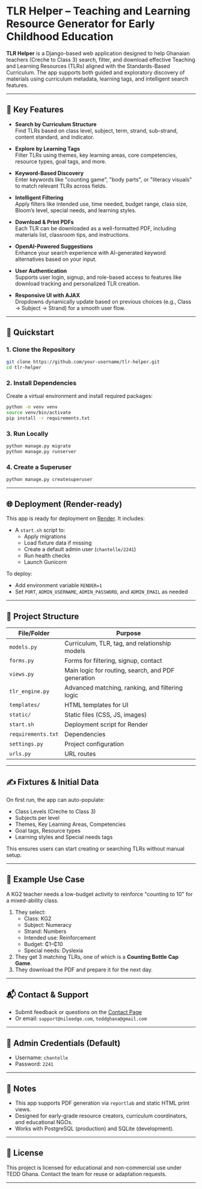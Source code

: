 # TLR Helper – Teaching and Learning Resource Generator for Early Childhood Education

**TLR Helper** is a Django-based web application designed to help Ghanaian teachers (Creche to Class 3) search, filter, and download effective Teaching and Learning Resources (TLRs) aligned with the Standards-Based Curriculum. The app supports both guided and exploratory discovery of materials using curriculum metadata, learning tags, and intelligent search features.

---

## 🌟 Key Features

- **Search by Curriculum Structure**  
  Find TLRs based on class level, subject, term, strand, sub-strand, content standard, and indicator.

- **Explore by Learning Tags**  
  Filter TLRs using themes, key learning areas, core competencies, resource types, goal tags, and more.

- **Keyword-Based Discovery**  
  Enter keywords like "counting game", "body parts", or "literacy visuals" to match relevant TLRs across fields.

- **Intelligent Filtering**  
  Apply filters like intended use, time needed, budget range, class size, Bloom’s level, special needs, and learning styles.

- **Download & Print PDFs**  
  Each TLR can be downloaded as a well-formatted PDF, including materials list, classroom tips, and instructions.

- **OpenAI-Powered Suggestions**  
  Enhance your search experience with AI-generated keyword alternatives based on your input.

- **User Authentication**  
  Supports user login, signup, and role-based access to features like download tracking and personalized TLR creation.

- **Responsive UI with AJAX**  
  Dropdowns dynamically update based on previous choices (e.g., Class → Subject → Strand) for a smooth user flow.

---

## 🚀 Quickstart

### 1. Clone the Repository
```bash
git clone https://github.com/your-username/tlr-helper.git
cd tlr-helper
```

### 2. Install Dependencies
Create a virtual environment and install required packages:
```bash
python -m venv venv
source venv/bin/activate
pip install -r requirements.txt
```

### 3. Run Locally
```bash
python manage.py migrate
python manage.py runserver
```

### 4. Create a Superuser
```bash
python manage.py createsuperuser
```

---

## 🌐 Deployment (Render-ready)

This app is ready for deployment on [Render](https://render.com/). It includes:

- A `start.sh` script to:
  - Apply migrations
  - Load fixture data if missing
  - Create a default admin user (`chantelle/2241`)
  - Run health checks
  - Launch Gunicorn

To deploy:
- Add environment variable `RENDER=1`
- Set `PORT`, `ADMIN_USERNAME`, `ADMIN_PASSWORD`, and `ADMIN_EMAIL` as needed

---

## 📁 Project Structure

| File/Folder         | Purpose                                      |
|---------------------|----------------------------------------------|
| `models.py`         | Curriculum, TLR, tag, and relationship models |
| `forms.py`          | Forms for filtering, signup, contact         |
| `views.py`          | Main logic for routing, search, and PDF generation |
| `tlr_engine.py`     | Advanced matching, ranking, and filtering logic |
| `templates/`        | HTML templates for UI                        |
| `static/`           | Static files (CSS, JS, images)               |
| `start.sh`          | Deployment script for Render                 |
| `requirements.txt`  | Dependencies                                 |
| `settings.py`       | Project configuration                        |
| `urls.py`           | URL routes                                   |

---

## ✍️ Fixtures & Initial Data

On first run, the app can auto-populate:

- Class Levels (Creche to Class 3)
- Subjects per level
- Themes, Key Learning Areas, Competencies
- Goal tags, Resource types
- Learning styles and Special needs tags

This ensures users can start creating or searching TLRs without manual setup.

---

## 🧠 Example Use Case

A KG2 teacher needs a low-budget activity to reinforce "counting to 10" for a mixed-ability class.

1. They select:
   - Class: KG2
   - Subject: Numeracy
   - Strand: Numbers
   - Intended use: Reinforcement
   - Budget: ₵1–₵10
   - Special needs: Dyslexia
2. They get 3 matching TLRs, one of which is a **Counting Bottle Cap Game**.
3. They download the PDF and prepare it for the next day.

---

## 📬 Contact & Support

- Submit feedback or questions on the [Contact Page](https://tlr.teddghana.com/contact)
- Or email: `support@nileedge.com`, `teddghana@gmail.com`

---

## 🔐 Admin Credentials (Default)

- Username: `chantelle`
- Password: `2241`

---

## 📌 Notes

- This app supports PDF generation via `reportlab` and static HTML print views.
- Designed for early-grade resource creators, curriculum coordinators, and educational NGOs.
- Works with PostgreSQL (production) and SQLite (development).

---

## 📄 License

This project is licensed for educational and non-commercial use under TEDD Ghana. Contact the team for reuse or adaptation requests.

---